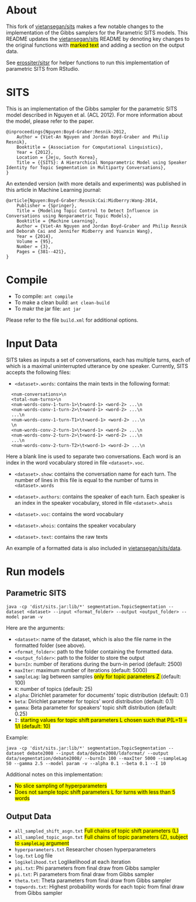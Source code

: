 About
====

This fork of [vietansegan/sits](https://github.com/vietansegan/sits) makes a few notable changes to the implementation of the Gibbs samplers for the Parametric SITS models.  This README updates the [vietansegan/sits](https://github.com/vietansegan/sits) README by denoting key changes to the original functions with <mark>marked text</mark> and adding a section on the output data. 

See [erossiter/sitsr](https://github.com/erossiter/sitsr) for helper functions to run this implementation of parametric SITS from RStudio.


# SITS
This is an implementation of the Gibbs sampler for the parametric SITS model described in Nguyen et al. (ACL 2012). For more information about the model, please refer to the paper.
```
@inproceedings{Nguyen:Boyd-Graber:Resnik-2012,
	Author = {Viet-An Nguyen and Jordan Boyd-Graber and Philip Resnik},
	Booktitle = {Association for Computational Linguistics},
	Year = {2012},
	Location = {Jeju, South Korea},
	Title = {{SITS}: A Hierarchical Nonparametric Model using Speaker Identity for Topic Segmentation in Multiparty Conversations},
}
```

An extended version (with more details and experiments) was published in this article in Machine Learning journal:
```
@article{Nguyen:Boyd-Graber:Resnik:Cai:Midberry:Wang-2014,
	Publisher = {Springer},
	Title = {Modeling Topic Control to Detect Influence in Conversations using Nonparametric Topic Models},
	Booktitle = {Machine Learning},
	Author = {Viet-An Nguyen and Jordan Boyd-Graber and Philip Resnik and Deborah Cai and Jennifer Midberry and Yuanxin Wang},
	Year = {2014},
	Volume = {95},
  	Number = {3},
  	Pages = {381--421},
}
```

# Compile
- To compile: `ant compile`
- To make a clean build: `ant clean-build`
- To makr the jar file: `ant jar`

Please refer to the file `build.xml` for additional options.

# Input Data
SITS takes as inputs a set of conversations, each has multiple turns, each of which is a maximal uninterrupted utterance by one speaker. Currently, SITS accepts the following files:

- `<dataset>.words`: contains the main texts in the following format:
```
  <num-conversations>\n
  <total-num-turns>\n
  <num-words-conv-1-turn-1>\t<word-1> <word-2> ...\n
  <num-words-conv-1-turn-2>\t<word-1> <word-2> ...\n
  ...\n
  <num-words-conv-1-turn-T1>\t<word-1> <word-2> ...\n
  \n
  <num-words-conv-2-turn-1>\t<word-1> <word-2> ...\n
  <num-words-conv-2-turn-2>\t<word-1> <word-2> ...\n
  ...\n
  <num-words-conv-2-turn-T2>\t<word-1> <word-2> ...\n
```
Here a blank line is used to separate two conversations. Each word is an index in the word vocabulary stored in file `<dataset>.voc`.

- `<dataset>.show`: contains the conversation name for each turn. The number of lines in this file is equal to the number of turns in `<dataset>.words`

- `<dataset>.authors`: contains the speaker of each turn. Each speaker is an index in the speaker vocabulary, stored in file `<dataset>.whois`

- `<dataset>.voc`: contains the word vocabulary

- `<dataset>.whois`: contains the speaker vocabulary

- `<dataset>.text`: contains the raw texts

An example of a formatted data is also included in [vietansegan/sits/data](https://github.com/vietansegan/sits/tree/master/data/debate2008/ldaformat).


# Run models
## Parametric SITS
```
java -cp 'dist/sits.jar:lib/*' segmentation.TopicSegmentation --dataset <dataset> --input <format_folder> --output <output_folder> --model param -v
```

Here are the arguments:
- `<dataset>`: name of the dataset, which is also the file name in the formatted folder (see above).
- `<format_folder>`: path to the folder containing the formatted data.
- `<output_folder>`: path to the folder to store the output
- `burnIn`: number of iterations during the burn-in period (default: 2500)
- `maxIter`: maximum number of iterations (default: 5000)
- `sampleLag`: lag between samples <mark>only for topic parameters Z </mark> (default: 100) 
- `K`: number of topics (default: 25)
- `alpha`: Dirichlet parameter for documents' topic distribution (default: 0.1)
- `beta`: Dirichlet parameter for topics' word distribution (default: 0.1)
- `gamma`: Beta parameter for speakers' topic shift distribution (default: 0.25)
- `I`: <mark>starting values for topic shift parameters L chosen such that P(L=1) = 1/I (default: 10)</mark>



Example:
```
java -cp 'dist/sits.jar:lib/*' segmentation.TopicSegmentation --dataset debate2008 --input data/debate2008/ldaformat/ --output data/segmentation/debate2008/ --burnIn 100 --maxIter 5000 --sampleLag 50 --gamma 2.5 --model param -v --alpha 0.1 --beta 0.1 --I 10
```

Additional notes on this implementation:

- <mark> No slice sampling of hyperparameters</mark>
- <mark> Does not sample topic shift parameters L for turns with less than 5 words</mark>


## Output Data


- `all_sampled_shift_asgn.txt` <mark>Full chains of topic shift parameters (L)</mark>
- `all_sampled_topic_asgn.txt` <mark>Full chains of topic parameters (Z), subject to `sampleLag` argument</mark>
- `hyperparameters.txt` Researcher chosen hyperparameters
- `log.txt` Log file
- `logikelihood.txt` Loglikelihood at each iteration
- `phi.txt`: Phi parameters from final draw from Gibbs sampler
- `pi.txt`: Pi parameters from final draw from Gibbs sampler
- `theta.txt`: Theta parameters from final draw from Gibbs sampler
- `topwords.txt`: Highest probability words for each topic from final draw from Gibbs sampler

